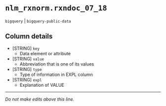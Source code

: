 # `nlm_rxnorm.rxndoc_07_18`
`bigquery` | `bigquery-public-data`

## Column details
* [STRING]    `key`
  - Data element or attribute
* [STRING]    `value`
  - Abbreviation that is one of its values
* [STRING]    `type`
  - Type of information in EXPL column
* [STRING]    `expl`
  - Explanation of VALUE

-------------------------------------------------------------------------------
*Do not make edits above this line.*
